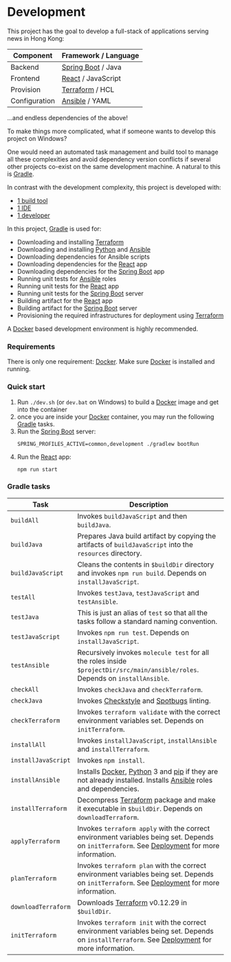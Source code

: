 # Development

This project has the goal to develop a full-stack of applications serving news in Hong Kong:

| Component     | Framework / Language |
|---------------|----------------------|
| Backend       | [Spring Boot](https://spring.io/projects/spring-boot) / Java |
| Frontend      | [React](https://reactjs.org) / JavaScript |
| Provision     | [Terraform](https://www.terraform.io) / HCL | 
| Configuration | [Ansible](https://www.ansible.com) / YAML |

...and endless dependencies of the above!

To make things more complicated, what if someone wants to develop this project on Windows?

One would need an automated task management and build tool to manage all these complexities and avoid dependency version conflicts if several other projects co-exist on the same development machine. A natural to this is [Gradle](https://gradle.org).

In contrast with the development complexity, this project is developed with:
* [1 build tool](https://gradle.org)
* [1 IDE](https://www.jetbrains.com/idea)
* [1 developer](https://github.com/ayltai)

In this project, [Gradle](https://gradle.org) is used for:
* Downloading and installing [Terraform](https://www.terraform.io)
* Downloading and installing [Python](https://www.python.org) and [Ansible](https://www.ansible.com)
* Downloading dependencies for Ansible scripts
* Downloading dependencies for the [React](https://reactjs.org) app
* Downloading dependencies for the [Spring Boot](https://spring.io/projects/spring-boot) app
* Running unit tests for [Ansible](https://www.ansible.com) roles
* Running unit tests for the [React](https://reactjs.org) app
* Running unit tests for the [Spring Boot](https://spring.io/projects/spring-boot) server
* Building artifact for the [React](https://reactjs.org) app
* Building artifact for the [Spring Boot](https://spring.io/projects/spring-boot) server
* Provisioning the required infrastructures for deployment using [Terraform](https://www.terraform.io)

A [Docker](https://www.docker.com) based development environment is highly recommended.

### Requirements

There is only one requirement: [Docker](https://www.docker.com). Make sure [Docker](https://hub.docker.com/editions/community/docker-ce-desktop-mac/) is installed and running.

### Quick start

1. Run `./dev.sh` (or `dev.bat` on Windows) to build a [Docker](https://www.docker.com) image and get into the container
2. once you are inside your [Docker](https://www.docker.com) container, you may run the following [Gradle](https://gradle.org) tasks.
3. Run the [Spring Boot](https://spring.io/projects/spring-boot) server:
   ```shell script
   SPRING_PROFILES_ACTIVE=common,development ./gradlew bootRun
   ```
4. Run the [React](https://reactjs.org) app:
   ```shell script
   npm run start
   ```

### Gradle tasks
| Task                | Description |
|---------------------|-------------|
| `buildAll`          | Invokes `buildJavaScript` and then `buildJava`. |
| `buildJava`         | Prepares Java build artifact by copying the artifacts of `buildJavaScript` into the `resources` directory. |
| `buildJavaScript`   | Cleans the contents in `$buildDir` directory and invokes `npm run build`. Depends on `installJavaScript`. |
| `testAll`           | Invokes `testJava`, `testJavaScript` and `testAnsible`. |
| `testJava`          | This is just an alias of `test` so that all the tasks follow a standard naming convention. |
| `testJavaScript`    | Invokes `npm run test`. Depends on `installJavaScript`. |
| `testAnsible`       | Recursively invokes `molecule test` for all the roles inside `$projectDir/src/main/ansible/roles`. Depends on `installAnsible`. |
| `checkAll`          | Invokes `checkJava` and `checkTerraform`. |
| `checkJava`         | Invokes [Checkstyle](https://github.com/checkstyle/checkstyle) and [Spotbugs](https://github.com/spotbugs/spotbugs) linting. |
| `checkTerraform`    | Invokes `terraform validate` with the correct environment variables set. Depends on `initTerraform`. |
| `installAll`        | Invokes `installJavaScript`, `installAnsible` and `installTerraform`. |
| `installJavaScript` | Invokes `npm install`. |
| `installAnsible`    | Installs [Docker](https://www.docker.com), [Python](https://www.python.org) 3 and [pip](https://pypi.org/project/pip) if they are not already installed. Installs [Ansible](https://www.ansible.com) roles and dependencies. |
| `installTerraform`  | Decompress [Terraform](https://www.terraform.io) package and make it executable in `$buildDir`. Depends on `downloadTerraform`.  |
| `applyTerraform`    | Invokes `terraform apply` with the correct environment variables being set. Depends on `initTerraform`. See [Deployment](README.md#deployment) for more information. |
| `planTerraform`     | Invokes `terraform plan` with the correct environment variables being set. Depends on `initTerraform`. See [Deployment](README.md#deployment) for more information. |
| `downloadTerraform` | Downloads [Terraform](https://www.terraform.io) v0.12.29 in `$buildDir`. |
| `initTerraform`     | Invokes `terraform init` with the correct environment variables being set. Depends on `installTerraform`. See [Deployment](README.md#deployment) for more information. |
